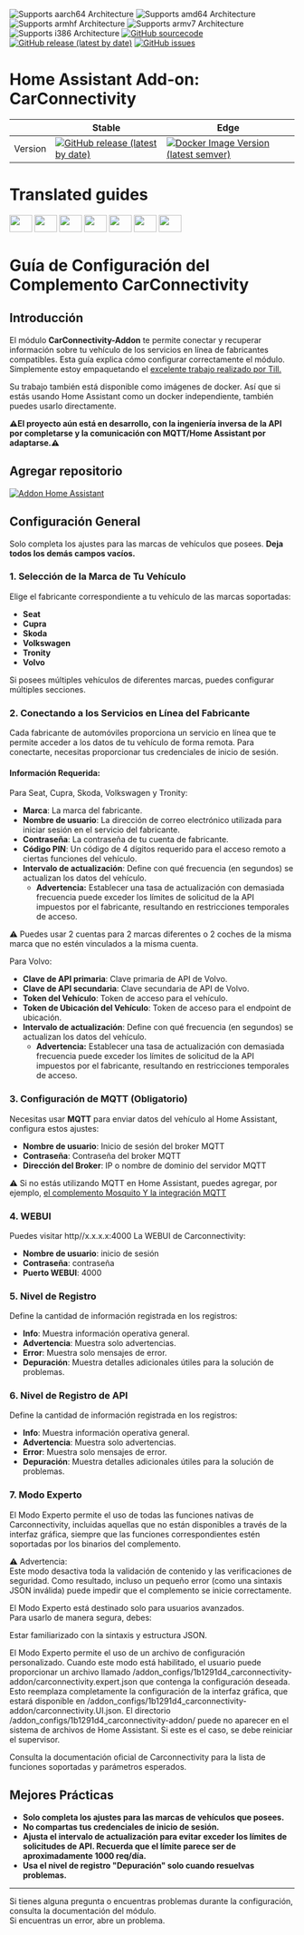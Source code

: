 ![Supports aarch64 Architecture][aarch64-shield]
![Supports amd64 Architecture][amd64-shield]
![Supports armhf Architecture][armhf-shield]
![Supports armv7 Architecture][armv7-shield]
![Supports i386 Architecture][i386-shield]
[![GitHub sourcecode](https://img.shields.io/badge/Source-GitHub-green)](https://github.com/Pulpyyyy/carconnectivity-addon/)
[![GitHub release (latest by date)](https://img.shields.io/github/v/release/Pulpyyyy/carconnectivity-addon)](https://github.com/Pulpyyyy/carconnectivity-addon/releases/latest)
[![GitHub issues](https://img.shields.io/github/issues/Pulpyyyy/carconnectivity-addon)](https://github.com/Pulpyyyy/carconnectivity-addon/issues)

[aarch64-shield]: https://img.shields.io/badge/aarch64-yes-green.svg
[amd64-shield]: https://img.shields.io/badge/amd64-yes-green.svg
[armhf-shield]: https://img.shields.io/badge/armhf-yes-green.svg
[armv7-shield]: https://img.shields.io/badge/armv7-yes-green.svg
[i386-shield]: https://img.shields.io/badge/i386-yes-green.svg

# Home Assistant Add-on: CarConnectivity

|         | Stable                                                                                                                         | Edge                                                                                                                                         |
| ------- | ------------------------------------------------------------------------------------------------------------------------------ | -------------------------------------------------------------------------------------------------------------------------------------------- |
| Version | [![GitHub release (latest by date)](https://img.shields.io/docker/v/pulpyyyy/carconnectivity-addon-amd64?&sort=date&label=&style=for-the-badge)](https://github.com/pulpyyyy/carconnectivity-addon/releases) | [![Docker Image Version (latest semver)](https://img.shields.io/docker/v/pulpyyyy/carconnectivity-addon-edge-amd64?&sort=date&label=&style=for-the-badge)](https://github.com/Pulpyyyy/carconnectivity-addon/blob/main/carconnectivity-addon-edge/CHANGELOG.md) |

# Translated guides

<a href="https://github.com/Pulpyyyy/carconnectivity-addon/blob/main/README.French.md"><img src="https://upload.wikimedia.org/wikipedia/commons/thumb/c/c3/Flag_of_France.svg/1280px-Flag_of_France.svg.png" width="40" height="30"></a> 
<a href="https://github.com/Pulpyyyy/carconnectivity-addon/blob/main/README.Italian.md"><img src="https://upload.wikimedia.org/wikipedia/commons/thumb/0/03/Flag_of_Italy.svg/1280px-Flag_of_Italy.svg.png" width="40" height="30"></a> 
<a href="https://github.com/Pulpyyyy/carconnectivity-addon/blob/main/README.German.md"><img src="https://upload.wikimedia.org/wikipedia/commons/thumb/b/ba/Flag_of_Germany.svg/1280px-Flag_of_Germany.svg.png" width="40" height="30"></a> 
<a href="https://github.com/Pulpyyyy/carconnectivity-addon/blob/main/README.Spanish.md"><img src="https://upload.wikimedia.org/wikipedia/commons/thumb/9/9a/Flag_of_Spain.svg/1280px-Flag_of_Spain.svg.png" width="40" height="30"></a> 
<a href="https://github.com/Pulpyyyy/carconnectivity-addon/blob/main/README.Polish.md"><img src="https://upload.wikimedia.org/wikipedia/commons/thumb/1/12/Flag_of_Poland.svg/1280px-Flag_of_Poland.svg.png" width="40" height="30"></a> 
<a href="https://github.com/Pulpyyyy/carconnectivity-addon/blob/main/README.Portuguese.md"><img src="https://upload.wikimedia.org/wikipedia/commons/thumb/5/5c/Flag_of_Portugal.svg/1280px-Flag_of_Portugal.svg.png" width="40" height="30"></a> 
<a href="https://github.com/Pulpyyyy/carconnectivity-addon/blob/main/README.md"><img src="https://upload.wikimedia.org/wikipedia/commons/a/a5/Flag_of_the_United_Kingdom_%281-2%29.svg" width="40" height="30"></a>



# Guía de Configuración del Complemento CarConnectivity

## Introducción

El módulo **CarConnectivity-Addon** te permite conectar y recuperar información sobre tu vehículo de los servicios en línea de fabricantes compatibles. Esta guía explica cómo configurar correctamente el módulo.  
Simplemente estoy empaquetando el [excelente trabajo realizado por Till.](https://github.com/tillsteinbach/CarConnectivity)

Su trabajo también está disponible como imágenes de docker. Así que si estás usando Home Assistant como un docker independiente, también puedes usarlo directamente.

**⚠️El proyecto aún está en desarrollo, con la ingeniería inversa de la API por completarse y la comunicación con MQTT/Home Assistant por adaptarse.⚠️**

## Agregar repositorio

[![Addon Home Assistant](https://raw.githubusercontent.com/Pulpyyyy/carconnectivity-addon/refs/heads/main/.github/img/addon-ha.svg)](https://my.home-assistant.io/redirect/supervisor_add_addon_repository/?repository_url=https%3A%2F%2Fgithub.com%2FPulpyyyy%2Fcarconnectivity-addon)

## Configuración General

Solo completa los ajustes para las marcas de vehículos que posees. **Deja todos los demás campos vacíos.**

### 1. Selección de la Marca de Tu Vehículo
Elige el fabricante correspondiente a tu vehículo de las marcas soportadas:  
- **Seat**  
- **Cupra**  
- **Skoda**  
- **Volkswagen**  
- **Tronity**  
- **Volvo**  

Si posees múltiples vehículos de diferentes marcas, puedes configurar múltiples secciones.

### 2. Conectando a los Servicios en Línea del Fabricante
Cada fabricante de automóviles proporciona un servicio en línea que te permite acceder a los datos de tu vehículo de forma remota. Para conectarte, necesitas proporcionar tus credenciales de inicio de sesión.

#### Información Requerida:  
Para Seat, Cupra, Skoda, Volkswagen y Tronity:  
- **Marca**: La marca del fabricante.  
- **Nombre de usuario**: La dirección de correo electrónico utilizada para iniciar sesión en el servicio del fabricante.  
- **Contraseña**: La contraseña de tu cuenta de fabricante.  
- **Código PIN**: Un código de 4 dígitos requerido para el acceso remoto a ciertas funciones del vehículo.  
- **Intervalo de actualización**: Define con qué frecuencia (en segundos) se actualizan los datos del vehículo.  
  - **Advertencia:** Establecer una tasa de actualización con demasiada frecuencia puede exceder los límites de solicitud de la API impuestos por el fabricante, resultando en restricciones temporales de acceso.  

⚠️ Puedes usar 2 cuentas para 2 marcas diferentes o 2 coches de la misma marca que no estén vinculados a la misma cuenta.

Para Volvo:  
- **Clave de API primaria**: Clave primaria de API de Volvo.  
- **Clave de API secundaria**: Clave secundaria de API de Volvo.  
- **Token del Vehículo**: Token de acceso para el vehículo.  
- **Token de Ubicación del Vehículo**: Token de acceso para el endpoint de ubicación.  
- **Intervalo de actualización**: Define con qué frecuencia (en segundos) se actualizan los datos del vehículo.  
  - **Advertencia:** Establecer una tasa de actualización con demasiada frecuencia puede exceder los límites de solicitud de la API impuestos por el fabricante, resultando en restricciones temporales de acceso.  

### 3. Configuración de MQTT (Obligatorio)
Necesitas usar **MQTT** para enviar datos del vehículo al Home Assistant, configura estos ajustes:  
- **Nombre de usuario**: Inicio de sesión del broker MQTT  
- **Contraseña**: Contraseña del broker MQTT  
- **Dirección del Broker**: IP o nombre de dominio del servidor MQTT  

⚠️ Si no estás utilizando MQTT en Home Assistant, puedes agregar, por ejemplo, [el complemento Mosquito Y la integración MQTT](https://www.home-assistant.io/integrations/mqtt)  

### 4. WEBUI
Puedes visitar http//x.x.x.x:4000 La WEBUI de Carconnectivity:  
- **Nombre de usuario**: inicio de sesión  
- **Contraseña**: contraseña  
- **Puerto WEBUI**: 4000  

### 5. Nivel de Registro
Define la cantidad de información registrada en los registros:  
- **Info**: Muestra información operativa general.  
- **Advertencia**: Muestra solo advertencias.  
- **Error**: Muestra solo mensajes de error.  
- **Depuración**: Muestra detalles adicionales útiles para la solución de problemas.  

### 6. Nivel de Registro de API
Define la cantidad de información registrada en los registros:  
- **Info**: Muestra información operativa general.  
- **Advertencia**: Muestra solo advertencias.  
- **Error**: Muestra solo mensajes de error.  
- **Depuración**: Muestra detalles adicionales útiles para la solución de problemas.  

### 7. Modo Experto
El Modo Experto permite el uso de todas las funciones nativas de Carconnectivity, incluidas aquellas que no están disponibles a través de la interfaz gráfica, siempre que las funciones correspondientes estén soportadas por los binarios del complemento.

⚠️ Advertencia:  
Este modo desactiva toda la validación de contenido y las verificaciones de seguridad. Como resultado, incluso un pequeño error (como una sintaxis JSON inválida) puede impedir que el complemento se inicie correctamente.

El Modo Experto está destinado solo para usuarios avanzados.  
Para usarlo de manera segura, debes:

Estar familiarizado con la sintaxis y estructura JSON.

El Modo Experto permite el uso de un archivo de configuración personalizado. Cuando este modo está habilitado, el usuario puede proporcionar un archivo llamado /addon_configs/1b1291d4_carconnectivity-addon/carconnectivity.expert.json que contenga la configuración deseada. Esto reemplaza completamente la configuración de la interfaz gráfica, que estará disponible en /addon_configs/1b1291d4_carconnectivity-addon/carconnectivity.UI.json. El directorio /addon_configs/1b1291d4_carconnectivity-addon/ puede no aparecer en el sistema de archivos de Home Assistant. Si este es el caso, se debe reiniciar el supervisor.  

Consulta la documentación oficial de Carconnectivity para la lista de funciones soportadas y parámetros esperados.

## Mejores Prácticas
- **Solo completa los ajustes para las marcas de vehículos que posees.**  
- **No compartas tus credenciales de inicio de sesión.**  
- **Ajusta el intervalo de actualización para evitar exceder los límites de solicitudes de API. Recuerda que el límite parece ser de aproximadamente 1000 req/día.**  
- **Usa el nivel de registro "Depuración" solo cuando resuelvas problemas.**  

---

Si tienes alguna pregunta o encuentras problemas durante la configuración, consulta la documentación del módulo.  
Si encuentras un error, abre un problema.